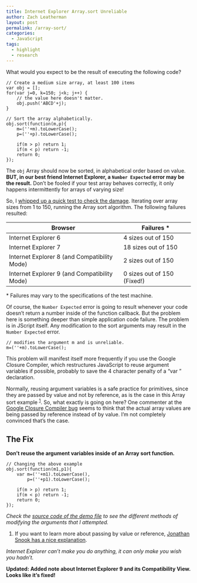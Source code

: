 ```yaml
---
title: Internet Explorer Array.sort Unreliable
author: Zach Leatherman
layout: post
permalink: /array-sort/
categories:
  - JavaScript
tags:
  - highlight
  - research
---
```


What would you expect to be the result of executing the following code?

    // Create a medium size array, at least 100 items
    var obj = [];
    for(var j=0, k=150; j<k; j++) {
        // the value here doesn't matter.
        obj.push('ABCD'+j);
    }
     
    // Sort the array alphabetically.
    obj.sort(function(m,p){
        m=(''+m).toLowerCase();
        p=(''+p).toLowerCase();
     
        if(m > p) return 1;
        if(m < p) return -1;
        return 0;
    });

The `obj` Array should now be sorted, in alphabetical order based on value.  **BUT, in our best friend Internet Explorer, a `Number Expected` error may be the result.**  Don&#8217;t be fooled if your test array behaves correctly, it only happens intermittently for arrays of varying size!

So, I [whipped up a quick test to check the damage](http://www.zachleat.com/test/numberexpected/).  Iterating over array sizes from 1 to 150, running the Array sort algorithm.  The following failures resulted:

<table>
<thead>
<tr>
<th>Browser</th>
<th>Failures *</th>
</tr>
</thead>
<tbody>
<tr>
<td>Internet Explorer 6</td>
<td>4 sizes out of 150</td>
</tr>
<tr>
<td>Internet Explorer 7</td>
<td>18 sizes out of 150</td>
</tr>
<tr>
<td>Internet Explorer 8 (and Compatibility Mode)</td>
<td>2 sizes out of 150</td>
</tr>
<tr>
<td>Internet Explorer 9 (and Compatibility Mode)</td>
<td>0 sizes out of 150 (Fixed!)</td>
</tr>
</tbody>
</table>

\* Failures may vary to the specifications of the test machine.

Of course, the `Number Expected` error is going to result whenever your code doesn&#8217;t return a number inside of the function callback.  But the problem here is something deeper than simple application code failure.  The problem is in JScript itself.  Any modification to the sort arguments may result in the `Number Expected` error.

    // modifies the argument m and is unreliable.
    m=(''+m).toLowerCase();

This problem will manifest itself more frequently if you use the Google Closure Compiler, which restructures JavaScript to reuse argument variables if possible, probably to save the 4 character penalty of a &#8220;var &#8221; declaration.

Normally, reusing argument variables is a safe practice for primitives, since they are passed by value and not by reference, as is the case in this Array sort example <sup>[1](#by-ref)</sup>.  So, what exactly is going on here?  One commenter at the [Google Closure Compiler bug](http://code.google.com/p/closure-compiler/issues/detail?id=58) seems to think that the actual array values are being passed by reference instead of by value.  I&#8217;m not completely convinced that&#8217;s the case.

## The Fix

**Don&#8217;t reuse the argument variables inside of an Array sort function.**

    // Changing the above example
    obj.sort(function(m1,p1){
        var m=(''+m1).toLowerCase(),
            p=(''+p1).toLowerCase();
     
        if(m > p) return 1;
        if(m < p) return -1;
        return 0;
    });

_Check the [source code of the demo file](http://www.zachleat.com/test/numberexpected/) to see the different methods of modifying the arguments that I attempted._

1.  If you want to learn more about passing by value or reference, [Jonathan Snook has a nice explanation](http://snook.ca/archives/javascript/javascript_pass).

_Internet Explorer can&#8217;t make you do anything, it can only make you wish you hadn&#8217;t._

**Updated: Added note about Internet Explorer 9 and its Compatibility View. Looks like it&#8217;s fixed!**
